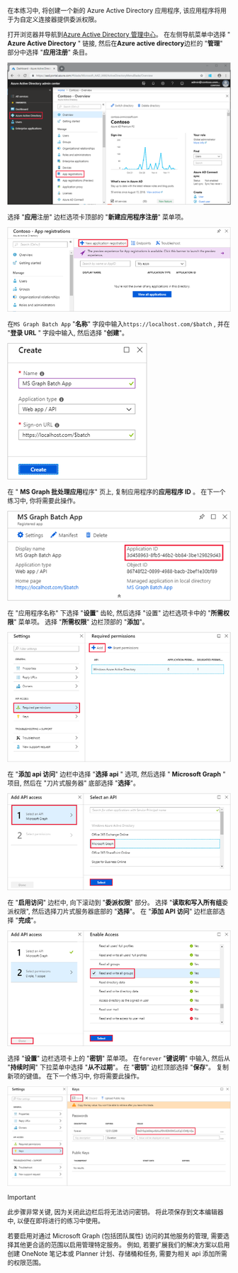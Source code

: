 <!-- markdownlint-disable MD002 MD041 -->

在本练习中, 将创建一个新的 Azure Active Directory 应用程序, 该应用程序将用于为自定义连接器提供委派权限。

打开浏览器并导航到[Azure Active Directory 管理中心](https://aad.portal.azure.com)。 在左侧导航菜单中选择 " **Azure Active Directory** " 链接, 然后在**Azure active directory**边栏的 "**管理**" 部分中选择 "**应用注册**" 条目。

![azure active directory 中的 azure active directory 刀片的屏幕截图管理中心](./images/app-reg1.png)

选择 "**应用**注册" 边栏选项卡顶部的 "**新建应用程序注册**" 菜单项。

![Azure Active Directory 管理中心中的应用程序注册刀片的屏幕截图](./images/app-reg2.png)

在`MS Graph Batch App` "**名称**" 字段中输入`https://localhost.com/$batch` , 并在 "**登录 URL** " 字段中输入, 然后选择 "**创建**"。

![Azure Active Directory 管理中心中的新应用注册的创建表单的屏幕截图](./images/app-reg3.png)

在 " **MS Graph 批处理应用**程序" 页上, 复制应用程序的**应用程序 ID** 。 在下一个练习中, 你将需要此操作。

![已注册的应用程序页的屏幕截图](./images/app-reg4.png)

在 "应用程序名称" 下选择 "**设置**" 齿轮, 然后选择 "设置" 边栏选项卡中的 "**所需权限**" 菜单项。 选择 "**所需权限**" 边栏顶部的 "**添加**"。

![所需权限刀片的屏幕截图](./images/app-perms1.png)

在 "**添加 api 访问**" 边栏中选择 "**选择 api** " 选项, 然后选择 " **Microsoft Graph** " 项目, 然后在 "刀片式服务器" 底部选择 "**选择**"。

![选择 API 刀片的屏幕截图](./images/app-perms2.png)

在 "**启用访问**" 边栏中, 向下滚动到 "**委派权限**" 部分。 选择 "**读取和写入所有组**委派权限", 然后选择刀片式服务器底部的 "**选择**"。 在 "**添加 API 访问**" 边栏底部选择 "**完成**"。

 ![启用 Access 边栏的屏幕截图](./images/app-perms3.png)

选择 "**设置**" 边栏选项卡上的 "**密钥**" 菜单项。 在`forever` "**键说明**" 中输入, 然后从 "**持续时间**" 下拉菜单中选择 "**从不过期**"。 在 "**密钥**" 边栏顶部选择 "**保存**"。 复制新项的键值。 在下一个练习中, 你将需要此操作。

![键刀片的屏幕截图](./images/app-key1.png)

> [!IMPORTANT]
> 此步骤非常关键, 因为关闭此边栏后将无法访问密钥。 将此项保存到文本编辑器中, 以便在即将进行的练习中使用。

若要启用对通过 Microsoft Graph (包括团队属性) 访问的其他服务的管理, 需要选择其他更合适的范围以启用管理特定服务。 例如, 若要扩展我们的解决方案以启用创建 OneNote 笔记本或 Planner 计划、存储桶和任务, 需要为相关 api 添加所需的权限范围。